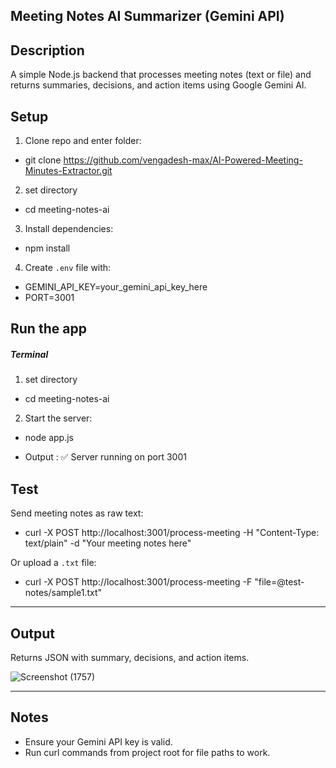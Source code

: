 ## Meeting Notes AI Summarizer (Gemini API)

## Description
A simple Node.js backend that processes meeting notes (text or file) and returns summaries, decisions, and action items using Google Gemini AI.

## Setup

1. Clone repo and enter folder:
 - git clone https://github.com/vengadesh-max/AI-Powered-Meeting-Minutes-Extractor.git

2. set directory
 - cd meeting-notes-ai

3. Install dependencies:
 - npm install

4. Create `.env` file with:
 - GEMINI_API_KEY=your_gemini_api_key_here
 - PORT=3001

## Run the app 
##### Terminal
1. set directory
 - cd meeting-notes-ai
2. Start the server:
 - node app.js

 - Output : ✅ Server running on port 3001


## Test

Send meeting notes as raw text:
 - curl -X POST http://localhost:3001/process-meeting -H "Content-Type: text/plain" -d "Your meeting notes here"

Or upload a `.txt` file:
 - curl -X POST http://localhost:3001/process-meeting -F "file=@test-notes/sample1.txt"

---

## Output

Returns JSON with summary, decisions, and action items.

![Screenshot (1757)](https://github.com/user-attachments/assets/985b889a-2b67-4219-abbc-aeec051795e8)


---

## Notes

- Ensure your Gemini API key is valid.
- Run curl commands from project root for file paths to work.
